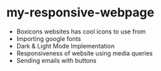# my-responsive-webpage

- Boxicons websites has cool icons to use from
- Importing google fonts
- Dark & Light Mode Implementation
- Responsiveness of website using media queries
- Sending emails with buttons